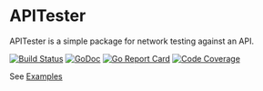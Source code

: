 # APITester

APITester is a simple package for network testing against an API. 

[![Build Status](https://travis-ci.com/macinnir/apitester.svg?branch=master)](https://travis-ci.com/macinnir/apitester)
[![GoDoc](https://godoc.org/github.com/macinnir/apitester?status.svg)](https://godoc.org/github.com/urfave/cli)
[![Go Report Card](https://goreportcard.com/badge/github.com/macinnir/apitester)](https://goreportcard.com/report/github.com/macinnir/apitester)
[![Code Coverage](https://codecov.io/gh/macinnir/apitester/branch/master/graph/badge.svg)](https://codecov.io/gh/macinnir/apitester)

See [Examples](https://github.com/macinnir/apitester/wiki/Examples)